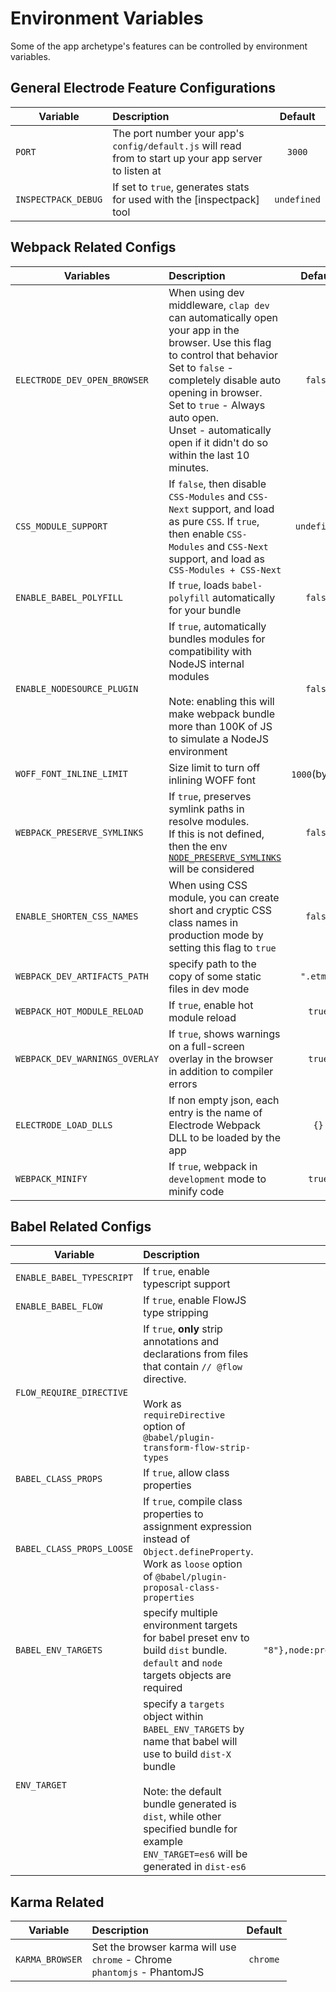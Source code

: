 # Environment Variables

Some of the app archetype's features can be controlled by environment variables.

## General Electrode Feature Configurations

| Variable            |                                              Description                                               |     Default |
| ------------------- | :---------------------------------------------------------------------------------------------------- | :----------: |
| `PORT`              | The port number your app's `config/default.js` will read from to start up your app server to listen at |      `3000` |
| `INSPECTPACK_DEBUG` |                 If set to `true`, generates stats for used with the [inspectpack] tool                 | `undefined` |

## Webpack Related Configs

| Variables                      |                                                                                                                                                                                                                                                                                                         Description                                                                                                                                                                                                                                                                                                          |       Default |
| ------------------------------ | :-------------------------------------------------------------------------------------------------------------------------------------------------------------------------------------------------------------------------------------------------------------------------------------------------------------------------------------------------------------------------------------------------------------------------------------------------------------------------------------------------------------------------------------------------------------------------------------------------------------------------- | :------------: |
| `ELECTRODE_DEV_OPEN_BROWSER`   |                                                                                                                                                      When using dev middleware, `clap dev` can automatically open your app in the browser. Use this flag to control that behavior <br> Set to `false` - completely disable auto opening in browser.<br> Set to `true` - Always auto open.<br> Unset - automatically open if it didn't do so within the last 10 minutes.                                                                                                                                                      |       `false` |
| `CSS_MODULE_SUPPORT`           |                                                                                                                                                                                                                   If `false`, then disable `CSS-Modules` and `CSS-Next` support, and load as pure `CSS`. If `true`, then enable `CSS-Modules` and `CSS-Next` support, and load as `CSS-Modules + CSS-Next`                                                                                                                                                                                                                   |   `undefined` |
| `ENABLE_BABEL_POLYFILL`        |                                                                                                                                                                                                                                                                               If `true`, loads `babel-polyfill` automatically for your bundle                                                                                                                                                                                                                                                                                |       `false` |
| `ENABLE_NODESOURCE_PLUGIN`     |                                                                                                                                                                                                              If `true`, automatically bundles modules for compatibility with NodeJS internal modules<br><br>Note: enabling this will make webpack bundle more than 100K of JS to simulate a NodeJS environment                                                                                                                                                                                                               |       `false` |
| `WOFF_FONT_INLINE_LIMIT`       |                                                                                                                                                                                                                                                                                          Size limit to turn off inlining WOFF font                                                                                                                                                                                                                                                                                           | `1000`(bytes) |
| `WEBPACK_PRESERVE_SYMLINKS`    |                                                                                                                                                                                                                                         If `true`, preserves symlink paths in resolve modules.<br>If this is not defined, then the env [`NODE_PRESERVE_SYMLINKS`] will be considered                                                                                                                                                                                                                                         |       `false` |
| `ENABLE_SHORTEN_CSS_NAMES`     |                                                                                                                                                                                                                                                  When using CSS module, you can create short and cryptic CSS class names in production mode by setting this flag to `true`                                                                                                                                                                                                                                                   |       `false` |
| `WEBPACK_DEV_ARTIFACTS_PATH`   |                                                                                                                                                                                                                                                                                  specify path to the copy of some static files in dev mode                                                                                                                                                                                                                                                                                   |     `".etmp"` |
| `WEBPACK_HOT_MODULE_RELOAD`    |                                                                                                                                                                                                                                                                                             If `true`, enable hot module reload                                                                                                                                                                                                                                                                                              |        `true` |
| `WEBPACK_DEV_WARNINGS_OVERLAY` |                                                                                                                                                                                                                                                               If `true`, shows warnings on a full-screen overlay in the browser in addition to compiler errors                                                                                                                                                                                                                                                               |        `true` |
| `ELECTRODE_LOAD_DLLS`          |                                                                                                                                                                                                                                                                  If non empty json, each entry is the name of Electrode Webpack DLL to be loaded by the app                                                                                                                                                                                                                                                                  |          `{}` |
| `WEBPACK_MINIFY`               |                                                                                                                                                                                                                                                                                   If `true`, webpack in `development` mode to minify code                                                                                                                                                                                                                                                                                    |        `true` |

## Babel Related Configs

| Variable                  |                                                                                                                      Description                                                                                                                      |                                                         Default |
| ------------------------- | :--------------------------------------------------------------------------------------------------------------------------------------------------------------------------------------------------------------------------------------------------- | :--------------------------------------------------------------: |
| `ENABLE_BABEL_TYPESCRIPT` |                                                                                                         If `true`, enable typescript support                                                                                                          |                                                         `false` |
| `ENABLE_BABEL_FLOW`       |                                                                                                        If `true`, enable FlowJS type stripping                                                                                                        |                                                          `true` |
| `FLOW_REQUIRE_DIRECTIVE`  |                                 If `true`, **only** strip annotations and declarations from files that contain `// @flow` directive. <br><br>Work as `requireDirective` option of `@babel/plugin-transform-flow-strip-types`                                  |                                                         `false` |
| `BABEL_CLASS_PROPS`       |                                                                                                           If `true`, allow class properties                                                                                                           |                                                         `false` |
| `BABEL_CLASS_PROPS_LOOSE` |                                         If `true`, compile class properties to assignment expression instead of `Object.defineProperty`. Work as `loose` option of `@babel/plugin-proposal-class-properties`                                          |                                                          `true` |
| `BABEL_ENV_TARGETS`       |                                                          specify multiple environment targets for babel preset env to build `dist` bundle. `default` and `node` targets objects are required                                                          | `{default: {ie: "8"},node:process.versions.node.split(".")[0]}` |
| `ENV_TARGET`              | specify a `targets` object within `BABEL_ENV_TARGETS` by name that babel will use to build `dist-X` bundle<br><br>Note: the default bundle generated is `dist`, while other specified bundle for example `ENV_TARGET=es6` will be generated in `dist-es6` |                                                     `"default"` |

## Karma Related

| Variable        |                                  Description                                   |  Default |
| --------------- | :---------------------------------------------------------------------------- | :-------: |
| `KARMA_BROWSER` | Set the browser karma will use<br>`chrome` - Chrome<br>`phantomjs` - PhantomJS | `chrome` |

[`node_preserve_symlinks`]: https://nodejs.org/docs/latest-v8.x/api/cli.html#cli_node_preserve_symlinks_1
